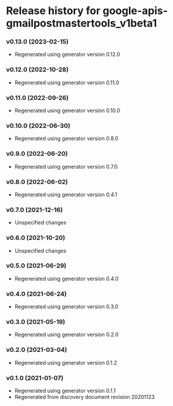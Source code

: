 # Release history for google-apis-gmailpostmastertools_v1beta1

### v0.13.0 (2023-02-15)

* Regenerated using generator version 0.12.0

### v0.12.0 (2022-10-28)

* Regenerated using generator version 0.11.0

### v0.11.0 (2022-09-26)

* Regenerated using generator version 0.10.0

### v0.10.0 (2022-06-30)

* Regenerated using generator version 0.8.0

### v0.9.0 (2022-06-20)

* Regenerated using generator version 0.7.0

### v0.8.0 (2022-06-02)

* Regenerated using generator version 0.4.1

### v0.7.0 (2021-12-16)

* Unspecified changes

### v0.6.0 (2021-10-20)

* Unspecified changes

### v0.5.0 (2021-06-29)

* Regenerated using generator version 0.4.0

### v0.4.0 (2021-06-24)

* Regenerated using generator version 0.3.0

### v0.3.0 (2021-05-19)

* Regenerated using generator version 0.2.0

### v0.2.0 (2021-03-04)

* Regenerated using generator version 0.1.2

### v0.1.0 (2021-01-07)

* Regenerated using generator version 0.1.1
* Regenerated from discovery document revision 20201123

